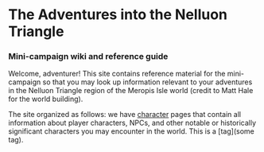 # The Adventures into the Nelluon Triangle 
### Mini-campaign wiki and reference guide 

Welcome, adventurer! This site contains reference material for the mini-campaign so that you may look up information relevant to your adventures in the Nelluon Triangle region of the Meropis Isle world (credit to Matt Hale for the world building). 

The site organized as follows: we have [character](characters.md) pages that contain all information about player characters, NPCs, and other notable or historically significant characters you may encounter in the world. This is a [tag](some tag). 
